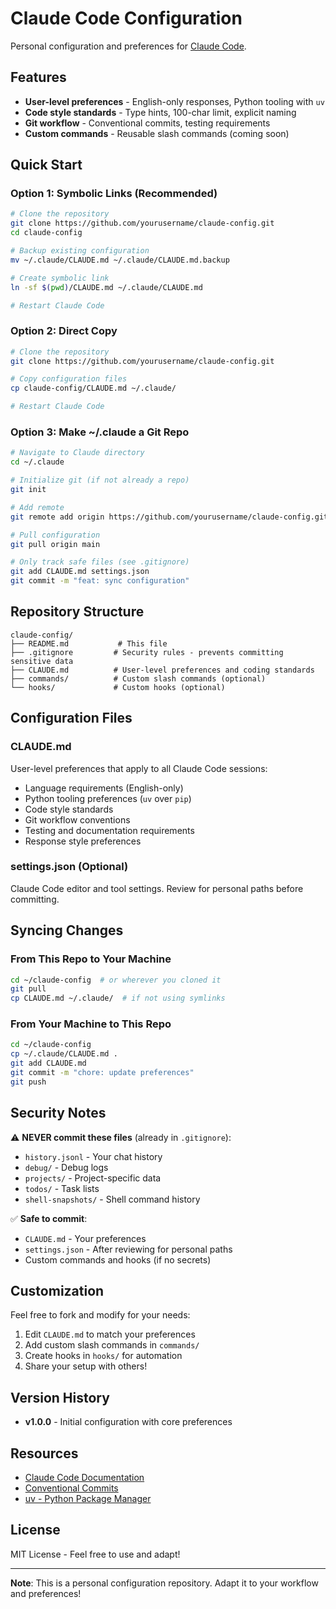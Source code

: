 # Claude Code Configuration

Personal configuration and preferences for [Claude Code](https://claude.com/claude-code).

## Features

- **User-level preferences** - English-only responses, Python tooling with `uv`
- **Code style standards** - Type hints, 100-char limit, explicit naming
- **Git workflow** - Conventional commits, testing requirements
- **Custom commands** - Reusable slash commands (coming soon)

## Quick Start

### Option 1: Symbolic Links (Recommended)

```bash
# Clone the repository
git clone https://github.com/yourusername/claude-config.git
cd claude-config

# Backup existing configuration
mv ~/.claude/CLAUDE.md ~/.claude/CLAUDE.md.backup

# Create symbolic link
ln -sf $(pwd)/CLAUDE.md ~/.claude/CLAUDE.md

# Restart Claude Code
```

### Option 2: Direct Copy

```bash
# Clone the repository
git clone https://github.com/yourusername/claude-config.git

# Copy configuration files
cp claude-config/CLAUDE.md ~/.claude/

# Restart Claude Code
```

### Option 3: Make ~/.claude a Git Repo

```bash
# Navigate to Claude directory
cd ~/.claude

# Initialize git (if not already a repo)
git init

# Add remote
git remote add origin https://github.com/yourusername/claude-config.git

# Pull configuration
git pull origin main

# Only track safe files (see .gitignore)
git add CLAUDE.md settings.json
git commit -m "feat: sync configuration"
```

## Repository Structure

```
claude-config/
├── README.md           # This file
├── .gitignore         # Security rules - prevents committing sensitive data
├── CLAUDE.md          # User-level preferences and coding standards
├── commands/          # Custom slash commands (optional)
└── hooks/             # Custom hooks (optional)
```

## Configuration Files

### CLAUDE.md
User-level preferences that apply to all Claude Code sessions:
- Language requirements (English-only)
- Python tooling preferences (`uv` over `pip`)
- Code style standards
- Git workflow conventions
- Testing and documentation requirements
- Response style preferences

### settings.json (Optional)
Claude Code editor and tool settings. Review for personal paths before committing.

## Syncing Changes

### From This Repo to Your Machine

```bash
cd ~/claude-config  # or wherever you cloned it
git pull
cp CLAUDE.md ~/.claude/  # if not using symlinks
```

### From Your Machine to This Repo

```bash
cd ~/claude-config
cp ~/.claude/CLAUDE.md .
git add CLAUDE.md
git commit -m "chore: update preferences"
git push
```

## Security Notes

⚠️ **NEVER commit these files** (already in `.gitignore`):
- `history.jsonl` - Your chat history
- `debug/` - Debug logs
- `projects/` - Project-specific data
- `todos/` - Task lists
- `shell-snapshots/` - Shell command history

✅ **Safe to commit**:
- `CLAUDE.md` - Your preferences
- `settings.json` - After reviewing for personal paths
- Custom commands and hooks (if no secrets)

## Customization

Feel free to fork and modify for your needs:

1. Edit `CLAUDE.md` to match your preferences
2. Add custom slash commands in `commands/`
3. Create hooks in `hooks/` for automation
4. Share your setup with others!

## Version History

- **v1.0.0** - Initial configuration with core preferences

## Resources

- [Claude Code Documentation](https://docs.claude.com/claude-code)
- [Conventional Commits](https://www.conventionalcommits.org/)
- [uv - Python Package Manager](https://github.com/astral-sh/uv)

## License

MIT License - Feel free to use and adapt!

---

**Note**: This is a personal configuration repository. Adapt it to your workflow and preferences!

